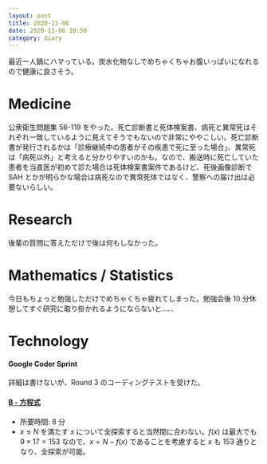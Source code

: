 ```yaml
---
layout: post
title: 2020-11-06
date: 2020-11-06 10:59
category: diary
---
```


最近一人鍋にハマっている。炭水化物なしでめちゃくちゃお腹いっぱいになれるので健康に良さそう。

# Medicine
公衆衛生問題集 56-119 をやった。死亡診断書と死体検案書、病死と異常死はそれぞれ一致しているように見えてそうでもないので非常にややこしい。死亡診断書が発行されるかは「診療継続中の患者がその疾患で死に至った場合」、異常死は「病死以外」と考えると分かりやすいのかも。なので、搬送時に死亡していた患者を当直医が初めて診た場合は死体検案書案件であるけど、死後画像診断で SAH とかが明らかな場合は病死なので異常死体ではなく、警察への届け出は必要ないらしい。

# Research
後輩の質問に答えただけで後は何もしなかった。

# Mathematics / Statistics
今日もちょっと勉強しただけでめちゃくちゃ疲れてしまった。勉強会後 10 分休憩してすぐ研究に取り掛かれるようにならないと……

# Technology

#### Google Coder Sprint
詳細は書けないが、Round 3 のコーディングテストを受けた。

#### [B - 方程式](https://atcoder.jp/contests/arc034/tasks/arc034_2)
- 所要時間: 8 分
- $x \leq N$ を満たす $x$ について全探索すると当然間に合わない。$f(x)$ は最大でも $9 \times 17 = 153$ なので、$x = N - f(x)$ であることを考慮すると $x$ も 153 通りとなり、全探索が可能。